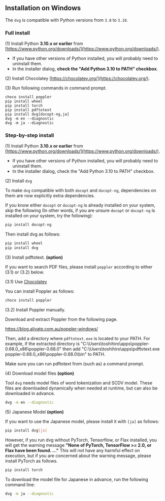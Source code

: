 ## Installation on Windows

The `dvg` is compatible with Python versions from `3.8` to `3.10`.

### Full install

(1) Install Python **3.10.x or earlier** from [https://www.python.org/downloads/](https://www.python.org/downloads/).

* If you have other versions of Python installed, you will probably need to uninstall them.
* In the installer dialog, **check the "Add Python 3.10 to PATH" checkbox**.

(2) Install Chocolatey [https://chocolatey.org/](https://chocolatey.org/).

(3) Run following commands in command prompt.

```
choco install poppler
pip install wheel
pip install torch
pip install pdftotext
pip install dvg[docopt-ng,ja]
dvg -m en --diagnostic
dvg -m ja --diagnostic
```

### Step-by-step install

(1) Install Python **3.10.x or earlier** from [https://www.python.org/downloads/](https://www.python.org/downloads/).

* If you have other versions of Python installed, you will probably need to uninstall them.
* In the installer dialog, check the "Add Python 3.10 to PATH" checkbox.

(2) Install `dvg`

To make `dvg` compatible with both `docopt` and `docopt-ng`, dependencies on them are now explicitly extra dependencies.

If you know either `docopt` or `docopt-ng` is already installed on your system, skip the following
(In other words, if you are unsure `docopt` or `docopt-ng` is installed on your system, try the following):

```sh
pip install docopt-ng
```

Then install dvg as follows:

```sh
pip install wheel
pip install dvg
```

(3) Install pdftotext. **(option)**

If you want to search PDF files, please install `poppler` according to either (3.1) or (3.2) below.

(3.1) Use [Chocolatey](https://chocolatey.org/)

You can install Poppler as follows:

```sh
choco install poppler
```

(3.2) Install Poppler manually.

Download and extract Poppler from the following page.

https://blog.alivate.com.au/poppler-windows/

Then, add a directory where `pdftotext.exe` is located to your PATH. For example, if the extracted directory is "C:\Users\toshihiro\apps\poppler-0.68.0_x86\poppler-0.68.0" then add "C:\Users\toshihiro\apps\pdftotext.exe poppler-0.68.0_x86\poppler-0.68.0\bin\" to PATH.

Make sure you can run pdftotext from (such as) a command prompt.

(4) Download model files **(option)**

Tool `dvg` needs model files of word tokenization and SCDV model.
These files are downloaded dynamically when needed at runtime, but can also be downloaded in advance.

```sh
dvg -m en --diagnostic
```

(5) Japanese Model **(option)** 

If you want to use the Japanese model, please install it with `[ja]` as follows:

```sh
pip install dvg[ja]
```

However, if you run dvg without PyTorch, Tensorflow, or Flax installed, you will get the warning message **"None of PyTorch, TensorFlow >= 2.0, or Flax have been found. ..."** This will not have any harmful effect on execution, but if you are concerned about the warning message, please install PyTorch as follows.

```sh
pip install torch
```

To download the model file for Japanese in advance, run the following command line:

```sh
dvg -m ja --diagnostic
```

